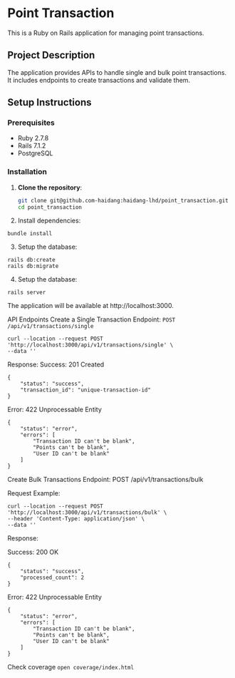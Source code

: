 # Point Transaction

This is a Ruby on Rails application for managing point transactions.

## Project Description

The application provides APIs to handle single and bulk point transactions. It includes endpoints to create transactions and validate them.

## Setup Instructions

### Prerequisites

- Ruby 2.7.8
- Rails 7.1.2
- PostgreSQL

### Installation

1. **Clone the repository**:
   ```sh
   git clone git@github.com-haidang:haidang-lhd/point_transaction.git
   cd point_transaction


2. Install dependencies:

`bundle install`

3. Setup the database:
````
rails db:create
rails db:migrate
````

4. Setup the database:
````
rails server
````

The application will be available at http://localhost:3000.


API Endpoints
Create a Single Transaction
Endpoint: `POST /api/v1/transactions/single`

````
curl --location --request POST 'http://localhost:3000/api/v1/transactions/single' \
--data ''
````

Response:
Success: 201 Created
````
{
    "status": "success",
    "transaction_id": "unique-transaction-id"
}
````

Error: 422 Unprocessable Entity

````
{
    "status": "error",
    "errors": [
        "Transaction ID can't be blank",
        "Points can't be blank",
        "User ID can't be blank"
    ]
}
````


Create Bulk Transactions
Endpoint: POST /api/v1/transactions/bulk

Request Example:
````
curl --location --request POST 'http://localhost:3000/api/v1/transactions/bulk' \
--header 'Content-Type: application/json' \
--data ''
````

Response:

Success: 200 OK

````
{
    "status": "success",
    "processed_count": 2
}
````

Error: 422 Unprocessable Entity

````
{
    "status": "error",
    "errors": [
        "Transaction ID can't be blank",
        "Points can't be blank",
        "User ID can't be blank"
    ]
}
````


Check coverage
`open coverage/index.html`
